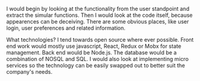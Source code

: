 I would begin by looking at the functionality from the user standpoint and extract the simular functions. 
Then I would look at the code itself, because appearences can be deceiving. There are some obvious places,
like user login, user preferences and related information.

What technologies? I tend towards open source where ever possible. Front end work would mostly use javascript,
React, Redux or Mobx for state management. Back end would be Node.js. The database would be a combination of 
NOSQL and SQL. I would also look at implementing micro services so the technology can be easily swapped out
to better suit the company's needs.